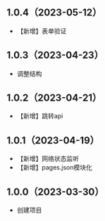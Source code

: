 ## 1.0.4（2023-05-12）
- 【新增】表单验证
## 1.0.3（2023-04-23）
- 调整结构
## 1.0.2（2023-04-21）
- 【新增】跳转api
## 1.0.1（2023-04-19）
- 【新增】网络状态监听
- 【新增】pages.json模块化
## 1.0.0（2023-03-30）
- 创建项目
